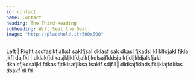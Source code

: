 ```yaml
---
id: contact
name: Contact
heading: The Third Heading
subheading: Will Seal the Deal.
image: "http://placehold.it/500x500"
---
```


Left | Right
asdfaslkfjalksf saklfjsal dklasf sak dkasl fjkadsl kl klfdjakl fjkla jkfl dajfkl | dklakfjdlkasjkljklfdjalkfjkdlsajfkldsjalkfjdljkldjalkfjakl
dkalsfjkdsaljkl fdkaslfjdklsafjlksa fsaklf sdjf l | dldkajfkladsjfkljklajfdklas dsakf dl fd 
